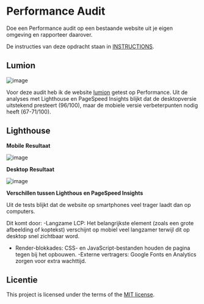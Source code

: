 # Performance Audit 

Doe een Performance audit op een bestaande website uit je eigen omgeving en rapporteer daarover.

De instructies van deze opdracht staan in [INSTRUCTIONS](https://github.com/fdnd-task/performance-audit/blob/main/docs/INSTRUCTIONS.md).


## Lumion

![image](https://github.com/user-attachments/assets/097a2a63-39a1-4ac3-8f0d-a120df7300ce)

Voor deze audit heb ik de website [lumion](https://lumion.amsterdam/) getest op Performance. Uit de analyses met Lighthouse en PageSpeed Insights blijkt dat de desktopversie uitstekend presteert (96/100), maar de mobiele versie verbeterpunten nodig heeft (67-71/100).

## Lighthouse
**Mobile**
**Resultaat**

![image](https://github.com/user-attachments/assets/48e99bab-0889-4dee-af84-5191d3c21cdc)

**Desktop**
**Resultaat**

![image](https://github.com/user-attachments/assets/920d6745-eb21-4621-aa86-1c8f42ec1c9d)

**Verschillen tussen Lighthous en PageSpeed Insights**

Uit de tests blijkt dat de website op smartphones veel trager laadt dan op computers.

Dit komt door:
-Langzame LCP: Het belangrijkste element (zoals een grote afbeelding of koptekst) verschijnt op mobiel veel langzamer terwijl dit op desktop snel zichtbaar word.
- Render-blokkades: CSS- en JavaScript-bestanden houden de pagina tegen bij het opbouwen.
-Externe vertragers: Google Fonts en Analytics zorgen voor extra wachttijd.

## Licentie

This project is licensed under the terms of the [MIT license](./LICENSE).

